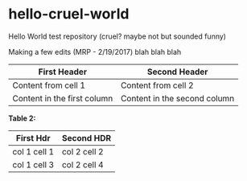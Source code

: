 # hello-cruel-world
Hello World test repository (cruel?  maybe not but sounded funny)

Making a few edits (MRP - 2/19/2017) blah blah blah

First Header | Second Header
------------ | -------------
Content from cell 1 | Content from cell 2
Content in the first column | Content in the second column

**Table 2:**

First Hdr | Second HDR
--- | ---
col 1 cell 1 | col 2 cell 2
col 1 cell 3 | col 2 cell 4
